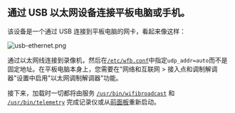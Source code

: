 ## 通过 USB 以太网设备连接平板电脑或手机。

该设备是一个通过 USB 连接到平板电脑的网卡，看起来像这样：

![usb-ethernet.png](https://github.com/OpenIPC/sandbox-fpv/raw/master/notes_files/usb-ethernet.png)

通过以太网线连接到录像机，然后在[`/etc/wfb.conf`](hi3536dv100/etc/wfb.conf)中指定`udp_addr=auto`而不是固定地址。在平板电脑本身上，您需要在"网络和互联网 > 接入点和调制解调器"设置中启用"以太网调制解调器"功能。

接下来，加载时一切都将由服务 [`/usr/bin/wifibroadcast`](hi3536dv100/usr/bin/wifibroadcast) 和 [`/usr/bin/telemetry`](hi3536dv100/usr/bin/telemetry) 完成记录仪或从[前面板](nvr_gpio.md)重新启动。

